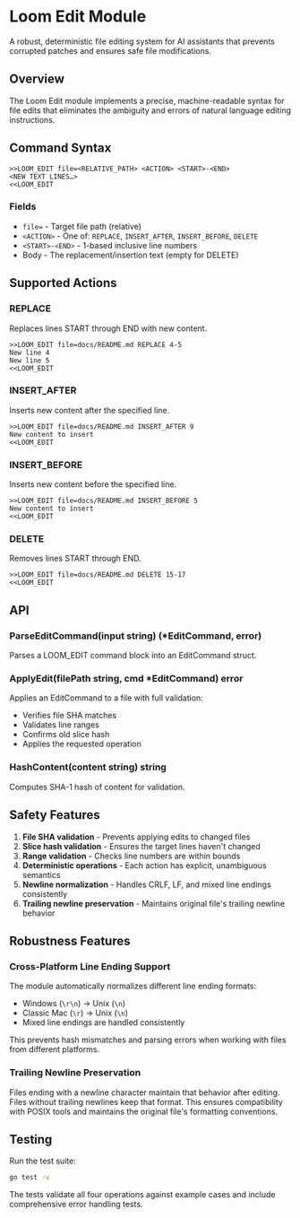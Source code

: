 # Loom Edit Module

A robust, deterministic file editing system for AI assistants that prevents corrupted patches and ensures safe file modifications.

## Overview

The Loom Edit module implements a precise, machine-readable syntax for file edits that eliminates the ambiguity and errors of natural language editing instructions.

## Command Syntax

```
>>LOOM_EDIT file=<RELATIVE_PATH> <ACTION> <START>-<END>
<NEW TEXT LINES…>
<<LOOM_EDIT
```

### Fields

- `file=` - Target file path (relative)
- `<ACTION>` - One of: `REPLACE`, `INSERT_AFTER`, `INSERT_BEFORE`, `DELETE`
- `<START>-<END>` - 1-based inclusive line numbers
- Body - The replacement/insertion text (empty for DELETE)

## Supported Actions

### REPLACE
Replaces lines START through END with new content.
```
>>LOOM_EDIT file=docs/README.md REPLACE 4-5
New line 4
New line 5
<<LOOM_EDIT
```

### INSERT_AFTER
Inserts new content after the specified line.
```
>>LOOM_EDIT file=docs/README.md INSERT_AFTER 9
New content to insert
<<LOOM_EDIT
```

### INSERT_BEFORE
Inserts new content before the specified line.
```
>>LOOM_EDIT file=docs/README.md INSERT_BEFORE 5
New content to insert
<<LOOM_EDIT
```

### DELETE
Removes lines START through END.
```
>>LOOM_EDIT file=docs/README.md DELETE 15-17
<<LOOM_EDIT
```

## API

### ParseEditCommand(input string) (*EditCommand, error)
Parses a LOOM_EDIT command block into an EditCommand struct.

### ApplyEdit(filePath string, cmd *EditCommand) error
Applies an EditCommand to a file with full validation:
- Verifies file SHA matches
- Validates line ranges
- Confirms old slice hash
- Applies the requested operation

### HashContent(content string) string
Computes SHA-1 hash of content for validation.

## Safety Features

1. **File SHA validation** - Prevents applying edits to changed files
2. **Slice hash validation** - Ensures the target lines haven't changed
3. **Range validation** - Checks line numbers are within bounds
4. **Deterministic operations** - Each action has explicit, unambiguous semantics
5. **Newline normalization** - Handles CRLF, LF, and mixed line endings consistently
6. **Trailing newline preservation** - Maintains original file's trailing newline behavior

## Robustness Features

### Cross-Platform Line Ending Support
The module automatically normalizes different line ending formats:
- Windows (`\r\n`) → Unix (`\n`)
- Classic Mac (`\r`) → Unix (`\n`) 
- Mixed line endings are handled consistently

This prevents hash mismatches and parsing errors when working with files from different platforms.

### Trailing Newline Preservation
Files ending with a newline character maintain that behavior after editing. Files without trailing newlines keep that format. This ensures compatibility with POSIX tools and maintains the original file's formatting conventions.

## Testing

Run the test suite:
```bash
go test -v
```

The tests validate all four operations against example cases and include comprehensive error handling tests. 
